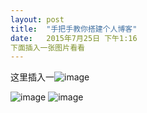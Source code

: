 ```yaml
---
layout: post
title:  "手把手教你搭建个人博客"
date:   2015年7月25日 下午1:16
下面插入一张图片看看
---
```

这里插入一![image](http://guohongwei719.github.io/images/20150725/1.png)

![image](http://guohongwei719.github.io/images/20150725/2.png)
![image](http://guohongwei719.github.io/images/20150725/3.png)

